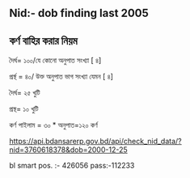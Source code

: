 ## Nid:- dob finding last 2005


## কর্ণ বাহির করার নিয়ম

দৈর্ঘ= ১০০/যে কোনো অনুপাত সংখ্যা [ ৪]

প্রর্স্থ = ৪০/ উক্ত অনুপাত ভাগ সংখ্যা যেমন [ ৪]

দৈর্ঘ= ২৫  খুটি

প্রস্থ= ১০ খুটি

কর্ণ পাইলাম  = ৩০ * অনুপাত=১২০ কর্ণ



https://api.bdansarerp.gov.bd/api/check_nid_data/?nid=3760618378&dob=2000-12-25


bl smart pos. :- 426056
pass:-112233
